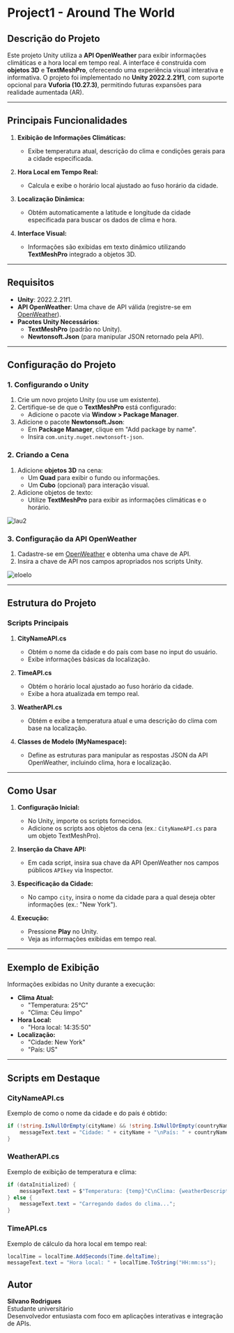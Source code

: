 # Project1 - Around The World

## Descrição do Projeto
Este projeto Unity utiliza a **API OpenWeather** para exibir informações climáticas e a hora local em tempo real. A interface é construída com **objetos 3D** e **TextMeshPro**, oferecendo uma experiência visual interativa e informativa. O projeto foi implementado no **Unity 2022.2.21f1**, com suporte opcional para **Vuforia (10.27.3)**, permitindo futuras expansões para realidade aumentada (AR).

---

## Principais Funcionalidades
1. **Exibição de Informações Climáticas:**
   - Exibe temperatura atual, descrição do clima e condições gerais para a cidade especificada.
   
2. **Hora Local em Tempo Real:**
   - Calcula e exibe o horário local ajustado ao fuso horário da cidade.

3. **Localização Dinâmica:**
   - Obtém automaticamente a latitude e longitude da cidade especificada para buscar os dados de clima e hora.

4. **Interface Visual:**
   - Informações são exibidas em texto dinâmico utilizando **TextMeshPro** integrado a objetos 3D.

---
## Requisitos
- **Unity**: 2022.2.21f1.
- **API OpenWeather**: Uma chave de API válida (registre-se em [OpenWeather](https://openweathermap.org/)).
- **Pacotes Unity Necessários**:
  - **TextMeshPro** (padrão no Unity).
  - **Newtonsoft.Json** (para manipular JSON retornado pela API).

---

## Configuração do Projeto

### **1. Configurando o Unity**
1. Crie um novo projeto Unity (ou use um existente).
2. Certifique-se de que o **TextMeshPro** está configurado:
   - Adicione o pacote via **Window > Package Manager**.
3. Adicione o pacote **Newtonsoft.Json**:
   - Em **Package Manager**, clique em "Add package by name".
   - Insira `com.unity.nuget.newtonsoft-json`.

### **2. Criando a Cena**
1. Adicione **objetos 3D** na cena:
   - Um **Quad** para exibir o fundo ou informações.
   - Um **Cubo** (opcional) para interação visual.
2. Adicione objetos de texto:
   - Utilize **TextMeshPro** para exibir as informações climáticas e o horário.
     
![lau2](https://github.com/user-attachments/assets/4cf0278e-8a6f-4422-b97d-55c51bd8f696)

### **3. Configuração da API OpenWeather**
1. Cadastre-se em [OpenWeather](https://openweathermap.org/) e obtenha uma chave de API.
2. Insira a chave de API nos campos apropriados nos scripts Unity.

![eloelo](https://github.com/user-attachments/assets/8ad42192-31ee-49e5-b55f-cf1bba520122)

---

## Estrutura do Projeto

### **Scripts Principais**
1. **CityNameAPI.cs**
   - Obtém o nome da cidade e do país com base no input do usuário.
   - Exibe informações básicas da localização.

2. **TimeAPI.cs**
   - Obtém o horário local ajustado ao fuso horário da cidade.
   - Exibe a hora atualizada em tempo real.

3. **WeatherAPI.cs**
   - Obtém e exibe a temperatura atual e uma descrição do clima com base na localização.

4. **Classes de Modelo (MyNamespace):**
   - Define as estruturas para manipular as respostas JSON da API OpenWeather, incluindo clima, hora e localização.

---

## Como Usar
1. **Configuração Inicial:**
   - No Unity, importe os scripts fornecidos.
   - Adicione os scripts aos objetos da cena (ex.: `CityNameAPI.cs` para um objeto TextMeshPro).

2. **Inserção da Chave API:**
   - Em cada script, insira sua chave da API OpenWeather nos campos públicos `APIkey` via Inspector.

3. **Especificação da Cidade:**
   - No campo `city`, insira o nome da cidade para a qual deseja obter informações (ex.: "New York").

4. **Execução:**
   - Pressione **Play** no Unity.
   - Veja as informações exibidas em tempo real.
---

## Exemplo de Exibição
Informações exibidas no Unity durante a execução:
- **Clima Atual:**
  - "Temperatura: 25°C"
  - "Clima: Céu limpo"
- **Hora Local:**
  - "Hora local: 14:35:50"
- **Localização:**
  - "Cidade: New York"
  - "País: US"

---

## Scripts em Destaque
### **CityNameAPI.cs**
Exemplo de como o nome da cidade e do país é obtido:
```csharp
if (!string.IsNullOrEmpty(cityName) && !string.IsNullOrEmpty(countryName)) {
    messageText.text = "Cidade: " + cityName + "\nPaís: " + countryName;
}
````
### **WeatherAPI.cs**
Exemplo de exibição de temperatura e clima:
```csharp
if (dataInitialized) {
    messageText.text = $"Temperatura: {temp}°C\nClima: {weatherDescription}";
} else {
    messageText.text = "Carregando dados do clima...";
}
```
### **TimeAPI.cs**
Exemplo de cálculo da hora local em tempo real:
```csharp
localTime = localTime.AddSeconds(Time.deltaTime);
messageText.text = "Hora local: " + localTime.ToString("HH:mm:ss");
```
## Autor
**Silvano Rodrigues**  
Estudante universitário  
Desenvolvedor entusiasta com foco em aplicações interativas e integração de APIs.

